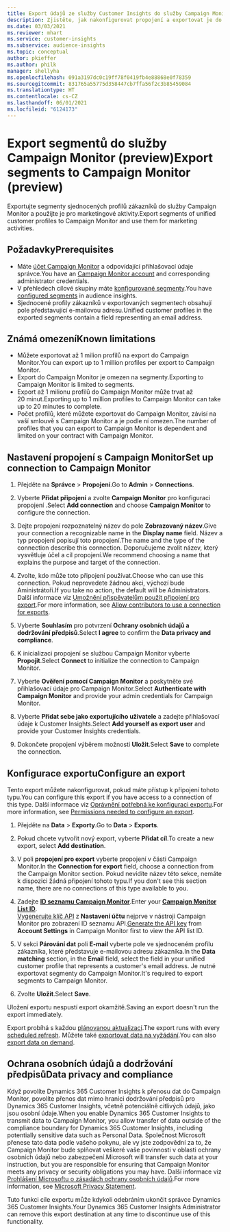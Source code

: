 ```yaml
---
title: Export údajů ze služby Customer Insights do služby Campaign Monitor
description: Zjistěte, jak nakonfigurovat propojení a exportovat je do Campaign Monitor.
ms.date: 03/03/2021
ms.reviewer: mhart
ms.service: customer-insights
ms.subservice: audience-insights
ms.topic: conceptual
author: pkieffer
ms.author: philk
manager: shellyha
ms.openlocfilehash: 091a3197dc0c19ff78f0419fb4e88868e0f78359
ms.sourcegitcommit: 831765a55775d358447cb7ffa56f2c3b85459084
ms.translationtype: HT
ms.contentlocale: cs-CZ
ms.lasthandoff: 06/01/2021
ms.locfileid: "6124173"
---
```

# <a name="export-segments-to-campaign-monitor-preview"></a><span data-ttu-id="84fb5-103">Export segmentů do služby Campaign Monitor (preview)</span><span class="sxs-lookup"><span data-stu-id="84fb5-103">Export segments to Campaign Monitor (preview)</span></span>

<span data-ttu-id="84fb5-104">Exportujte segmenty sjednocených profilů zákazníků do služby Campaign Monitor a použijte je pro marketingové aktivity.</span><span class="sxs-lookup"><span data-stu-id="84fb5-104">Export segments of unified customer profiles to Campaign Monitor and use them for marketing activities.</span></span>

## <a name="prerequisites"></a><span data-ttu-id="84fb5-105">Požadavky</span><span class="sxs-lookup"><span data-stu-id="84fb5-105">Prerequisites</span></span>

-   <span data-ttu-id="84fb5-106">Máte [účet Campaign Monitor](https://www.campaignmonitor.com/) a odpovídající přihlašovací údaje správce.</span><span class="sxs-lookup"><span data-stu-id="84fb5-106">You have an [Campaign Monitor account](https://www.campaignmonitor.com/) and corresponding administrator credentials.</span></span>
-   <span data-ttu-id="84fb5-107">V přehledech cílové skupiny máte [konfigurované segmenty](segments.md).</span><span class="sxs-lookup"><span data-stu-id="84fb5-107">You have [configured segments](segments.md) in audience insights.</span></span>
-   <span data-ttu-id="84fb5-108">Sjednocené profily zákazníků v exportovaných segmentech obsahují pole představující e-mailovou adresu.</span><span class="sxs-lookup"><span data-stu-id="84fb5-108">Unified customer profiles in the exported segments contain a field representing an email address.</span></span>

## <a name="known-limitations"></a><span data-ttu-id="84fb5-109">Známá omezení</span><span class="sxs-lookup"><span data-stu-id="84fb5-109">Known limitations</span></span>

- <span data-ttu-id="84fb5-110">Můžete exportovat až 1 milion profilů na export do Campaign Monitor.</span><span class="sxs-lookup"><span data-stu-id="84fb5-110">You can export up to 1 million profiles per export to Campaign Monitor.</span></span>
- <span data-ttu-id="84fb5-111">Export do Campaign Monitor je omezen na segmenty.</span><span class="sxs-lookup"><span data-stu-id="84fb5-111">Exporting to Campaign Monitor is limited to segments.</span></span>
- <span data-ttu-id="84fb5-112">Export až 1 milionu profilů do Campaign Monitor může trvat až 20 minut.</span><span class="sxs-lookup"><span data-stu-id="84fb5-112">Exporting up to 1 million profiles to Campaign Monitor can take up to 20 minutes to complete.</span></span> 
- <span data-ttu-id="84fb5-113">Počet profilů, které můžete exportovat do Campaign Monitor, závisí na vaší smlouvě s Campaign Monitor a je podle ní omezen.</span><span class="sxs-lookup"><span data-stu-id="84fb5-113">The number of profiles that you can export to Campaign Monitor is dependent and limited on your contract with Campaign Monitor.</span></span>

## <a name="set-up-connection-to-campaign-monitor"></a><span data-ttu-id="84fb5-114">Nastavení propojení s Campaign Monitor</span><span class="sxs-lookup"><span data-stu-id="84fb5-114">Set up connection to Campaign Monitor</span></span>

1. <span data-ttu-id="84fb5-115">Přejděte na **Správce** > **Propojení**.</span><span class="sxs-lookup"><span data-stu-id="84fb5-115">Go to **Admin** > **Connections**.</span></span>

1. <span data-ttu-id="84fb5-116">Vyberte **Přidat připojení** a zvolte **Campaign Monitor** pro konfiguraci propojení .</span><span class="sxs-lookup"><span data-stu-id="84fb5-116">Select **Add connection** and choose **Campaign Monitor** to configure the connection.</span></span>

1. <span data-ttu-id="84fb5-117">Dejte propojení rozpoznatelný název do pole **Zobrazovaný název**.</span><span class="sxs-lookup"><span data-stu-id="84fb5-117">Give your connection a recognizable name in the **Display name** field.</span></span> <span data-ttu-id="84fb5-118">Název a typ propojení popisují toto propojení.</span><span class="sxs-lookup"><span data-stu-id="84fb5-118">The name and the type of the connection describe this connection.</span></span> <span data-ttu-id="84fb5-119">Doporučujeme zvolit název, který vysvětluje účel a cíl propojení.</span><span class="sxs-lookup"><span data-stu-id="84fb5-119">We recommend choosing a name that explains the purpose and target of the connection.</span></span>

1. <span data-ttu-id="84fb5-120">Zvolte, kdo může toto připojení používat.</span><span class="sxs-lookup"><span data-stu-id="84fb5-120">Choose who can use this connection.</span></span> <span data-ttu-id="84fb5-121">Pokud neprovedete žádnou akci, výchozí bude Aministrátoři.</span><span class="sxs-lookup"><span data-stu-id="84fb5-121">If you take no action, the default will be Administrators.</span></span> <span data-ttu-id="84fb5-122">Další informace viz [Umožnění přispěvatelům použít připojení pro export](connections.md#allow-contributors-to-use-a-connection-for-exports).</span><span class="sxs-lookup"><span data-stu-id="84fb5-122">For more information, see [Allow contributors to use a connection for exports](connections.md#allow-contributors-to-use-a-connection-for-exports).</span></span>

1. <span data-ttu-id="84fb5-123">Vyberte **Souhlasím** pro potvrzení **Ochrany osobních údajů a dodržování předpisů**.</span><span class="sxs-lookup"><span data-stu-id="84fb5-123">Select **I agree** to confirm the **Data privacy and compliance**.</span></span>

1. <span data-ttu-id="84fb5-124">K inicializaci propojení se službou Campaign Monitor vyberte **Propojit**.</span><span class="sxs-lookup"><span data-stu-id="84fb5-124">Select **Connect** to initialize the connection to Campaign Monitor.</span></span>

1. <span data-ttu-id="84fb5-125">Vyberte **Ověření pomocí Campaign Monitor** a poskytněte své přihlašovací údaje pro Campaign Monitor.</span><span class="sxs-lookup"><span data-stu-id="84fb5-125">Select **Authenticate with Campaign Monitor** and provide your admin credentials for Campaign Monitor.</span></span>

1. <span data-ttu-id="84fb5-126">Vyberte **Přidat sebe jako exportujícího uživatele** a zadejte přihlašovací údaje k Customer Insights.</span><span class="sxs-lookup"><span data-stu-id="84fb5-126">Select **Add yourself as export user** and provide your Customer Insights credentials.</span></span>

1. <span data-ttu-id="84fb5-127">Dokončete propojení výběrem možnosti **Uložit**.</span><span class="sxs-lookup"><span data-stu-id="84fb5-127">Select **Save** to complete the connection.</span></span>

## <a name="configure-an-export"></a><span data-ttu-id="84fb5-128">Konfigurace exportu</span><span class="sxs-lookup"><span data-stu-id="84fb5-128">Configure an export</span></span>

<span data-ttu-id="84fb5-129">Tento export můžete nakonfigurovat, pokud máte přístup k připojení tohoto typu.</span><span class="sxs-lookup"><span data-stu-id="84fb5-129">You can configure this export if you have access to a connection of this type.</span></span> <span data-ttu-id="84fb5-130">Další informace viz [Oprávnění potřebná ke konfiguraci exportu](export-destinations.md#set-up-a-new-export).</span><span class="sxs-lookup"><span data-stu-id="84fb5-130">For more information, see [Permissions needed to configure an export](export-destinations.md#set-up-a-new-export).</span></span>

1. <span data-ttu-id="84fb5-131">Přejděte na **Data** > **Exporty**.</span><span class="sxs-lookup"><span data-stu-id="84fb5-131">Go to **Data** > **Exports**.</span></span>

1. <span data-ttu-id="84fb5-132">Pokud chcete vytvořit nový export, vyberte **Přidat cíl**.</span><span class="sxs-lookup"><span data-stu-id="84fb5-132">To create a new export, select **Add destination**.</span></span>

1. <span data-ttu-id="84fb5-133">V poli **propojení pro export** vyberte propojení v části Campaign Monitor.</span><span class="sxs-lookup"><span data-stu-id="84fb5-133">In the **Connection for export** field, choose a connection from the Campaign Monitor section.</span></span> <span data-ttu-id="84fb5-134">Pokud nevidíte název této sekce, nemáte k dispozici žádná připojení tohoto typu.</span><span class="sxs-lookup"><span data-stu-id="84fb5-134">If you don't see this section name, there are no connections of this type available to you.</span></span>

1. <span data-ttu-id="84fb5-135">Zadejte [**ID seznamu Campaign Monitor**](https://www.campaignmonitor.com/api/getting-started/#your-list-id).</span><span class="sxs-lookup"><span data-stu-id="84fb5-135">Enter your [**Campaign Monitor List ID**](https://www.campaignmonitor.com/api/getting-started/#your-list-id).</span></span>    
   <span data-ttu-id="84fb5-136">[Vygenerujte klíč API](https://www.campaignmonitor.com/api/getting-started/) z **Nastavení účtu** nejprve v nástroji Campaign Monitor pro zobrazení ID seznamu API.</span><span class="sxs-lookup"><span data-stu-id="84fb5-136">[Generate the API key](https://www.campaignmonitor.com/api/getting-started/) from **Account Settings** in Campaign Monitor first to view the API list ID.</span></span>  

3. <span data-ttu-id="84fb5-137">V sekci **Párování dat** poli **E-mail** vyberte pole ve sjednoceném profilu zákazníka, které představuje e-mailovou adresu zákazníka.</span><span class="sxs-lookup"><span data-stu-id="84fb5-137">In the **Data matching** section, in the **Email** field, select the field in your unified customer profile that represents a customer's email address.</span></span> <span data-ttu-id="84fb5-138">Je nutné exportovat segmenty do Campaign Monitor.</span><span class="sxs-lookup"><span data-stu-id="84fb5-138">It's required to export segments to Campaign Monitor.</span></span>

1. <span data-ttu-id="84fb5-139">Zvolte **Uložit**.</span><span class="sxs-lookup"><span data-stu-id="84fb5-139">Select **Save**.</span></span>

<span data-ttu-id="84fb5-140">Uložení exportu nespustí export okamžitě.</span><span class="sxs-lookup"><span data-stu-id="84fb5-140">Saving an export doesn't run the export immediately.</span></span>

<span data-ttu-id="84fb5-141">Export probíhá s každou [plánovanou aktualizací](system.md#schedule-tab).</span><span class="sxs-lookup"><span data-stu-id="84fb5-141">The export runs with every [scheduled refresh](system.md#schedule-tab).</span></span> <span data-ttu-id="84fb5-142">Můžete také [exportovat data na vyžádání](export-destinations.md#run-exports-on-demand).</span><span class="sxs-lookup"><span data-stu-id="84fb5-142">You can also [export data on demand](export-destinations.md#run-exports-on-demand).</span></span> 


## <a name="data-privacy-and-compliance"></a><span data-ttu-id="84fb5-143">Ochrana osobních údajů a dodržování předpisů</span><span class="sxs-lookup"><span data-stu-id="84fb5-143">Data privacy and compliance</span></span>

<span data-ttu-id="84fb5-144">Když povolíte Dynamics 365 Customer Insights k přenosu dat do Campaign Monitor, povolíte přenos dat mimo hranici dodržování předpisů pro Dynamics 365 Customer Insights, včetně potenciálně citlivých údajů, jako jsou osobní údaje.</span><span class="sxs-lookup"><span data-stu-id="84fb5-144">When you enable Dynamics 365 Customer Insights to transmit data to Campaign Monitor, you allow transfer of data outside of the compliance boundary for Dynamics 365 Customer Insights, including potentially sensitive data such as Personal Data.</span></span> <span data-ttu-id="84fb5-145">Společnost Microsoft přenese tato data podle vašeho pokynu, ale vy jste zodpovědní za to, že Campaign Monitor bude splňovat veškeré vaše povinnosti v oblasti ochrany osobních údajů nebo zabezpečení.</span><span class="sxs-lookup"><span data-stu-id="84fb5-145">Microsoft will transfer such data at your instruction, but you are responsible for ensuring that Campaign Monitor meets any privacy or security obligations you may have.</span></span> <span data-ttu-id="84fb5-146">Další informace viz [Prohlášení Microsoftu o zásadách ochrany osobních údajů](https://go.microsoft.com/fwlink/?linkid=396732).</span><span class="sxs-lookup"><span data-stu-id="84fb5-146">For more information, see [Microsoft Privacy Statement](https://go.microsoft.com/fwlink/?linkid=396732).</span></span>

<span data-ttu-id="84fb5-147">Tuto funkci cíle exportu může kdykoli odebráním ukončit správce Dynamics 365 Customer Insights.</span><span class="sxs-lookup"><span data-stu-id="84fb5-147">Your Dynamics 365 Customer Insights Administrator can remove this export destination at any time to discontinue use of this functionality.</span></span>
